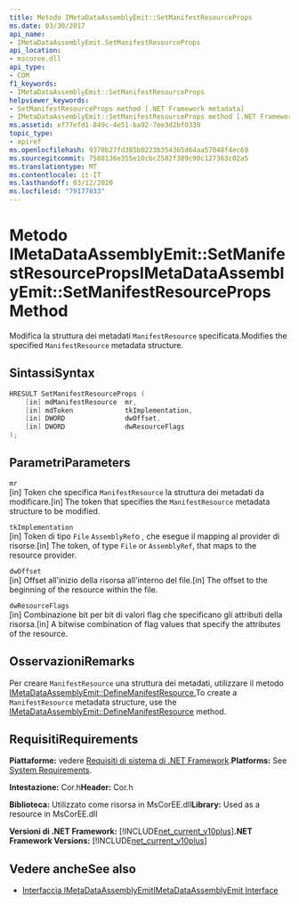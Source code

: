 ```yaml
---
title: Metodo IMetaDataAssemblyEmit::SetManifestResourceProps
ms.date: 03/30/2017
api_name:
- IMetaDataAssemblyEmit.SetManifestResourceProps
api_location:
- mscoree.dll
api_type:
- COM
f1_keywords:
- IMetaDataAssemblyEmit::SetManifestResourceProps
helpviewer_keywords:
- SetManifestResourceProps method [.NET Framework metadata]
- IMetaDataAssemblyEmit::SetManifestResourceProps method [.NET Framework metadata]
ms.assetid: ef77efd1-849c-4e51-ba92-7ee3d2bf0339
topic_type:
- apiref
ms.openlocfilehash: 9370b27fd385b0223b354365d64aa57048f4ec69
ms.sourcegitcommit: 7588136e355e10cbc2582f389c90c127363c02a5
ms.translationtype: MT
ms.contentlocale: it-IT
ms.lasthandoff: 03/12/2020
ms.locfileid: "79177833"
---
```

# <a name="imetadataassemblyemitsetmanifestresourceprops-method"></a><span data-ttu-id="5a417-102">Metodo IMetaDataAssemblyEmit::SetManifestResourceProps</span><span class="sxs-lookup"><span data-stu-id="5a417-102">IMetaDataAssemblyEmit::SetManifestResourceProps Method</span></span>
<span data-ttu-id="5a417-103">Modifica la struttura dei metadati `ManifestResource` specificata.</span><span class="sxs-lookup"><span data-stu-id="5a417-103">Modifies the specified `ManifestResource` metadata structure.</span></span>  
  
## <a name="syntax"></a><span data-ttu-id="5a417-104">Sintassi</span><span class="sxs-lookup"><span data-stu-id="5a417-104">Syntax</span></span>  
  
```cpp  
HRESULT SetManifestResourceProps (  
    [in] mdManifestResource  mr,  
    [in] mdToken             tkImplementation,
    [in] DWORD               dwOffset,  
    [in] DWORD               dwResourceFlags  
);  
```  
  
## <a name="parameters"></a><span data-ttu-id="5a417-105">Parametri</span><span class="sxs-lookup"><span data-stu-id="5a417-105">Parameters</span></span>  
 `mr`  
 <span data-ttu-id="5a417-106">[in] Token che specifica `ManifestResource` la struttura dei metadati da modificare.</span><span class="sxs-lookup"><span data-stu-id="5a417-106">[in] The token that specifies the `ManifestResource` metadata structure to be modified.</span></span>  
  
 `tkImplementation`  
 <span data-ttu-id="5a417-107">[in] Token di tipo `File` `AssemblyRef`o , che esegue il mapping al provider di risorse.</span><span class="sxs-lookup"><span data-stu-id="5a417-107">[in] The token, of type `File` or `AssemblyRef`, that maps to the resource provider.</span></span>  
  
 `dwOffset`  
 <span data-ttu-id="5a417-108">[in] Offset all'inizio della risorsa all'interno del file.</span><span class="sxs-lookup"><span data-stu-id="5a417-108">[in] The offset to the beginning of the resource within the file.</span></span>  
  
 `dwResourceFlags`  
 <span data-ttu-id="5a417-109">[in] Combinazione bit per bit di valori flag che specificano gli attributi della risorsa.</span><span class="sxs-lookup"><span data-stu-id="5a417-109">[in] A bitwise combination of flag values that specify the attributes of the resource.</span></span>  
  
## <a name="remarks"></a><span data-ttu-id="5a417-110">Osservazioni</span><span class="sxs-lookup"><span data-stu-id="5a417-110">Remarks</span></span>  
 <span data-ttu-id="5a417-111">Per creare `ManifestResource` una struttura dei metadati, utilizzare il metodo [IMetaDataAssemblyEmit::DefineManifestResource.](../../../../docs/framework/unmanaged-api/metadata/imetadataassemblyemit-definemanifestresource-method.md)</span><span class="sxs-lookup"><span data-stu-id="5a417-111">To create a `ManifestResource` metadata structure, use the [IMetaDataAssemblyEmit::DefineManifestResource](../../../../docs/framework/unmanaged-api/metadata/imetadataassemblyemit-definemanifestresource-method.md) method.</span></span>  
  
## <a name="requirements"></a><span data-ttu-id="5a417-112">Requisiti</span><span class="sxs-lookup"><span data-stu-id="5a417-112">Requirements</span></span>  
 <span data-ttu-id="5a417-113">**Piattaforme:** vedere [Requisiti di sistema di .NET Framework](../../../../docs/framework/get-started/system-requirements.md).</span><span class="sxs-lookup"><span data-stu-id="5a417-113">**Platforms:** See [System Requirements](../../../../docs/framework/get-started/system-requirements.md).</span></span>  
  
 <span data-ttu-id="5a417-114">**Intestazione:** Cor.h</span><span class="sxs-lookup"><span data-stu-id="5a417-114">**Header:** Cor.h</span></span>  
  
 <span data-ttu-id="5a417-115">**Biblioteca:** Utilizzato come risorsa in MsCorEE.dll</span><span class="sxs-lookup"><span data-stu-id="5a417-115">**Library:** Used as a resource in MsCorEE.dll</span></span>  
  
 <span data-ttu-id="5a417-116">**Versioni di .NET Framework:** [!INCLUDE[net_current_v10plus](../../../../includes/net-current-v10plus-md.md)]</span><span class="sxs-lookup"><span data-stu-id="5a417-116">**.NET Framework Versions:** [!INCLUDE[net_current_v10plus](../../../../includes/net-current-v10plus-md.md)]</span></span>  
  
## <a name="see-also"></a><span data-ttu-id="5a417-117">Vedere anche</span><span class="sxs-lookup"><span data-stu-id="5a417-117">See also</span></span>

- [<span data-ttu-id="5a417-118">Interfaccia IMetaDataAssemblyEmit</span><span class="sxs-lookup"><span data-stu-id="5a417-118">IMetaDataAssemblyEmit Interface</span></span>](../../../../docs/framework/unmanaged-api/metadata/imetadataassemblyemit-interface.md)
